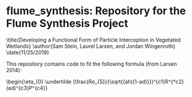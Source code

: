 # flume_synthesis: Repository for the Flume Synthesis Project

\title{Developing a Functional Form of Particle Interception in Vegetated Wetlands}
\author{Sam Stein, Laurel Larsen, and Jordan Wingenroth}
\date{11/25/2019}

This repository contains code to fit the following formula (from Larsen 2014): 

\begin{\eta_{0} \undertilde (\frac{Re_{S}}{\sqrt{(ah)(1-ad)}})^{c1}R^{*c2}(ad)^{c3}P^{c4}}


